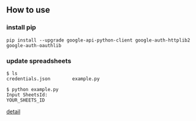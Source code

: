 ## How to use

### install pip

```
pip install --upgrade google-api-python-client google-auth-httplib2 google-auth-oauthlib
```

### update spreadsheets

``` 
$ ls
credentials.json        example.py

$ python example.py
Input SheetsId:
YOUR_SHEETS_ID
```

[detail](https://connvoi.com//tech/2020/02/28/python-google-sheetsapi3/)